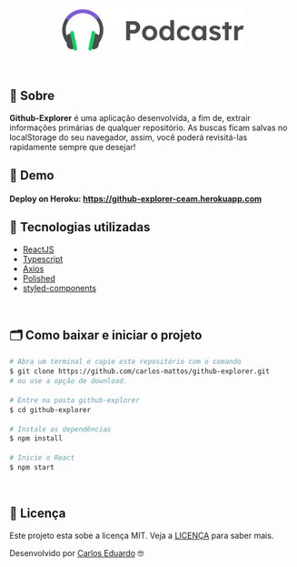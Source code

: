 <p align="center">
    <img alt="logo" src="./public/logo.svg"/>
</p>

</br>

## 🔖 Sobre
<b>Github-Explorer</b> é uma aplicação desenvolvida, a fim de, extrair informações primárias de qualquer repositório. As buscas ficam salvas no localStorage do seu navegador, assim, você poderá revisitá-las rapidamente sempre que desejar!

## 👀 Demo
<h4>Deploy on Heroku: <a href="https://github-explorer-ceam.herokuapp.com" target="_blank">https://github-explorer-ceam.herokuapp.com<a/></h4>

## 🚀 Tecnologias utilizadas

-  [ReactJS](https://reactjs.org/)
-  [Typescript](https://www.npmjs.com/package/@types/react)
-  [Axios](https://github.com/axios/axios)
-  [Polished](https://polished.js.org/)
-  [styled-components](https://www.styled-components.com/)

</br>

## 🗂 Como baixar e iniciar o projeto

```bash
# Abra um terminal e copie este repositório com o comando
$ git clone https://github.com/carlos-mattos/github-explorer.git
# ou use a opção de download.

# Entre na pasta github-explorer
$ cd github-explorer

# Instale as dependências
$ npm install

# Inicie o React
$ npm start
```
</br>

## 📝 Licença

Este projeto esta sobe a licença MIT. Veja a [LICENÇA](https://opensource.org/licenses/MIT) para saber mais.

Desenvolvido por [Carlos Eduardo](https://www.linkedin.com/in/carlos-eduardo-andrade-de-mattos-a060b1182/) 🤓
